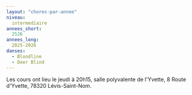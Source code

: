 ```yaml
---
layout: "chores-par-annee"
niveau:
  intermediaire
annees_short:
  2526
annees_long:
  2025-2026
danses:
  - Bloodline
  - Deer Blind
---
```


Les cours ont lieu le jeudi à 20h15, salle
polyvalente de l'Yvette, 8 Route d'Yvette, 78320 Lévis-Saint-Nom.
